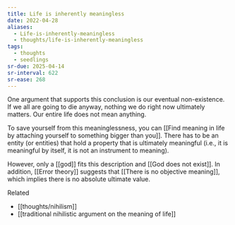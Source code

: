 ```yaml
---
title: Life is inherently meaningless
date: 2022-04-28
aliases:
  - Life-is-inherently-meaningless
  - thoughts/life-is-inherently-meaningless
tags:
  - thoughts
  - seedlings
sr-due: 2025-04-14
sr-interval: 622
sr-ease: 268
---
```

One argument that supports this conclusion is our eventual non-existence. If we all are going to die anyway, nothing we do right now ultimately matters. Our entire life does not mean anything.

To save yourself from this meaninglessness, you can [[Find meaning in life by attaching yourself to something bigger than you]]. There has to be an entity (or entities) that hold a property that is ultimately meaningful (i.e., it is meaningful by itself, it is not an instrument to meaning).

However, only a [[god]] fits this description and [[God does not exist]]. In addition, [[Error theory]] suggests that [[There is no objective meaning]], which implies there is no absolute ultimate value.

Related
- [[thoughts/nihilism]]
- [[traditional nihilistic argument on the meaning of life]]